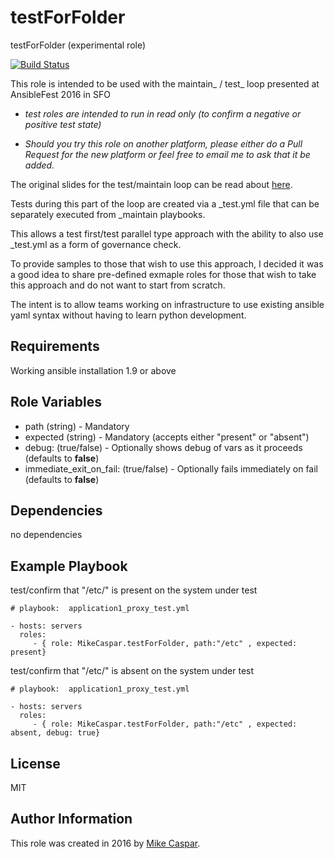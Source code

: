 testForFolder
=============================

testForFolder (experimental role)


[![Build Status](https://travis-ci.org/MikeCaspar/testForFolder.svg?branch=master)](https://travis-ci.org/MikeCaspar/testForFolder)


This role is intended to be used with the maintain_ / test_ loop presented at AnsibleFest 2016 in SFO

- *test roles are intended to run in read only (to confirm a negative or positive test state)*

- *Should you try this role on another platform, please either do a Pull Request for the new platform or feel free to email me to ask that it be added.*


The original slides for the test/maintain loop can be read about [here](http://www.slideshare.net/MikeCaspar/testing-for-infrastructure-as-code-for-ansiblefest-2016-64540514).

Tests during this part of the loop are created via a _test.yml file that can be separately executed from _maintain playbooks.

This allows a test first/test parallel type approach with the ability to also use _test.yml as a form of governance check.

To provide samples to those that wish to use this approach, I decided it was a good idea to share pre-defined exmaple roles for those that wish to take this approach and do not want to start from scratch.

The intent is to allow teams working on infrastructure to use existing ansible yaml syntax without having to learn python development.

Requirements
------------

Working ansible installation 1.9 or above

Role Variables
--------------

* path (string) - Mandatory
* expected (string) - Mandatory  (accepts either "present" or "absent")
* debug: (true/false) - Optionally shows debug of vars as it proceeds (defaults to **false**)
* immediate_exit_on_fail: (true/false) - Optionally fails immediately on fail (defaults to **false**)
 
Dependencies
------------

no dependencies

Example Playbook
----------------

test/confirm that "/etc/" is present on the system under test


    # playbook:  application1_proxy_test.yml
    
    - hosts: servers
      roles:
         - { role: MikeCaspar.testForFolder, path:"/etc" , expected: present}
     
 test/confirm that "/etc/" is absent on the system under test

    # playbook:  application1_proxy_test.yml
    
    - hosts: servers
      roles:
         - { role: MikeCaspar.testForFolder, path:"/etc" , expected: absent, debug: true}
    
         
## License

MIT

## Author Information

This role was created in 2016 by [Mike Caspar](http://www.caspar.com/).
